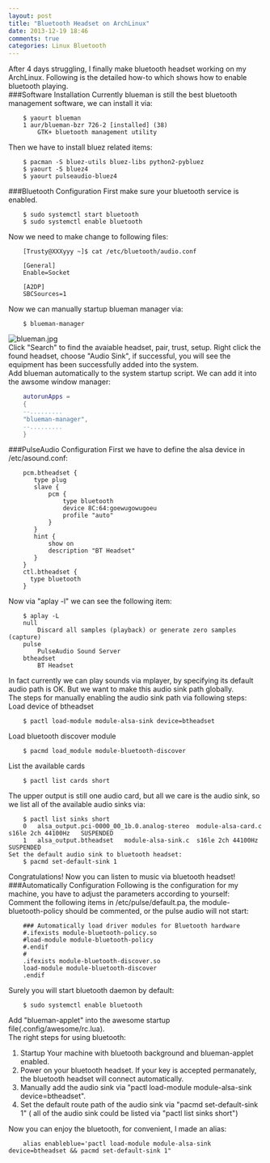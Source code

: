 ```yaml
---
layout: post
title: "Bluetooth Headset on ArchLinux"
date: 2013-12-19 18:46
comments: true
categories: Linux Bluetooth
---
```

After 4 days struggling, I finally make bluetooth headset working on my ArchLinux. Following is the detailed how-to which shows how to enable bluetooth playing.   
###Software Installation
Currently blueman is still the best bluetooth management software, we can install it via:

```
	$ yaourt blueman
	1 aur/blueman-bzr 726-2 [installed] (38)
	    GTK+ bluetooth management utility

```
Then we have to install bluez related items:

```
	$ pacman -S bluez-utils bluez-libs python2-pybluez
	$ yaourt -S bluez4
	$ yaourt pulseaudio-bluez4

```
###Bluetooth Configuration
First make sure your bluetooth service is enabled.    

```
	$ sudo systemctl start bluetooth
	$ sudo systemctl enable bluetooth

```
Now we need to make change to following files:

```
	[Trusty@XXXyyy ~]$ cat /etc/bluetooth/audio.conf
	
	[General]
	Enable=Socket
	
	[A2DP]
	SBCSources=1

```
Now we can manually startup blueman manager via: 

```
	$ blueman-manager

```
![blueman.jpg](/images/blueman.jpg)    
Click "Search" to find the avaiable headset, pair, trust, setup. Right click the found headset, choose "Audio Sink", if successful, you will see the equipment has been successfully added into the system.    
Add blueman automatically to the system startup script. We can add it into the awsome window manager:  

```lua rc.lua
	autorunApps = 
	{ 
	--.........
	"blueman-manager",
	--.........
	}

```
###PulseAudio Configuration
First we have to define the alsa device in /etc/asound.conf: 

```
	pcm.btheadset {
	   type plug
	   slave {
	       pcm {
	           type bluetooth
	           device 8C:64:goewugowugoeu
	           profile "auto"
	       }   
	   }   
	   hint {
	       show on
	       description "BT Headset"
	   }   
	}
	ctl.btheadset {
	  type bluetooth
	}  

```
Now via "aplay -l" we can see the following item:

```
	$ aplay -L
	null
	    Discard all samples (playback) or generate zero samples (capture)
	pulse
	    PulseAudio Sound Server
	btheadset
	    BT Headset

```
In fact currently we can play sounds via mplayer, by specifying its default audio path is OK. But we want to make this audio sink path globally.     
The steps for manually enabling the audio sink path via following steps:    
Load device of btheadset

```
	$ pactl load-module module-alsa-sink device=btheadset	

```
Load bluetooth discover module

```
	$ pacmd load_module module-bluetooth-discover

```
List the available cards

```
	$ pactl list cards short

```
The upper output is still one audio card, but all we care is the audio sink, so we list all of the available audio sinks via:

```
	$ pactl list sinks short
	0	alsa_output.pci-0000_00_1b.0.analog-stereo	module-alsa-card.c	s16le 2ch 44100Hz	SUSPENDED
	1	alsa_output.btheadset	module-alsa-sink.c	s16le 2ch 44100Hz	SUSPENDED
Set the default audio sink to bluetooth headset: 
	$ pacmd set-default-sink 1

```
Congratulations! Now you can listen to music via bluetooth headset!
###Automatically Configuration
Following is the configuration for my machine, you have to adjust the parameters according to yourself:    
Comment the following items in /etc/pulse/default.pa, the module-bluetooth-policy should be commented, or the pulse audio will not start:

```
	### Automatically load driver modules for Bluetooth hardware
	#.ifexists module-bluetooth-policy.so
	#load-module module-bluetooth-policy
	#.endif
	#
	.ifexists module-bluetooth-discover.so
	load-module module-bluetooth-discover
	.endif

```
Surely you will start bluetooth daemon by default:

```
	$ sudo systemctl enable bluetooth

```
Add "blueman-applet" into the awesome startup file(.config/awesome/rc.lua).     
The right steps for using bluetooth: 

1. Startup Your machine with bluetooth background and blueman-applet enabled. 
2. Power on your bluetooth headset. If your key is accepted permanately, the bluetooth headset will connect automatically. 
3. Manually add the audio sink via "pactl load-module module-alsa-sink device=btheadset". 
4. Set the default route path of the audio sink via "pacmd set-default-sink 1" ( all of the audio sink could be listed via "pactl list sinks short")

Now you can enjoy the bluetooth, for convenient, I made an alias:

```
	alias enableblue='pactl load-module module-alsa-sink device=btheadset && pacmd set-default-sink 1"

```

